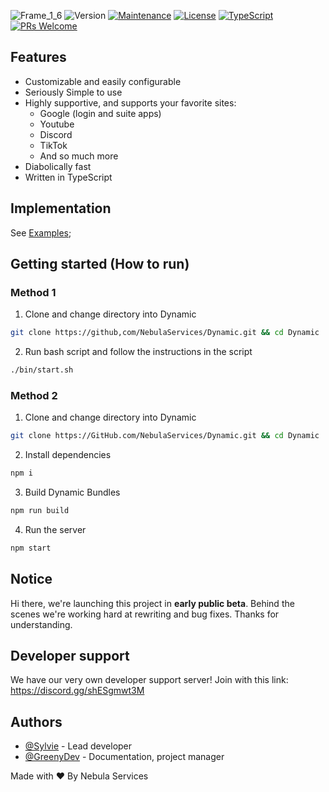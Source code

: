 

![Frame_1_6](https://github.com/NebulaServices/Dynamic/assets/81369743/373dc333-ff38-46c7-90f7-bd34899a6807)
![Version](https://img.shields.io/badge/status-BETA-build) 
[![Maintenance](https://img.shields.io/badge/Maintained%3F-yes-green.svg)](https://GitHub.com/Naereen/StrapDown.js/graphs/commit-activity)
[![License](https://img.shields.io/github/license/NebulaServices/Dynamic.svg)](https://github.com/NebulaServices/Dynamic/blob/main/LICENSE)
[![TypeScript](https://badgen.net/badge/icon/typescript?icon=typescript&label)](https://typescriptlang.org)
[![PRs Welcome](https://img.shields.io/badge/PRs-welcome-brightgreasdasden.svg?style=flat-square)](http://makeapullrequest.com)

## Features

- Customizable and easily configurable
- Seriously Simple to use
- Highly supportive, and supports your favorite sites:
    - Google (login and suite apps)
    - Youtube 
    - Discord
    - TikTok
    - And so much more
- Diabolically fast
- Written in TypeScript

## Implementation
See [Examples](https://github.com/NebulaServices/Dynamic/tree/main/examples);

## Getting started (How to run)

### Method 1

1. Clone and change directory into Dynamic
```bash
git clone https://github,com/NebulaServices/Dynamic.git && cd Dynamic
```

2. Run bash script and follow the instructions in the script
```bash
./bin/start.sh
```


### Method 2 

1. Clone and change directory into Dynamic
```bash
git clone https://GitHub.com/NebulaServices/Dynamic.git && cd Dynamic
```

2. Install dependencies
```bash
npm i 
```

3. Build Dynamic Bundles
```bash
npm run build
```

4. Run the server
```bash
npm start
```

## Notice 

Hi there, we're launching this project in **early public beta**. Behind the scenes we're working hard at rewriting and bug fixes. Thanks for understanding. 

## Developer support 
We have our very own developer support server! Join with this link: https://discord.gg/shESgmwt3M

## Authors

- [@Sylvie](https://www.github.com/Sylvie-TN) - Lead developer
- [@GreenyDev](https://github.com/GreenyDEV) - Documentation, project manager


Made with ❤️ By Nebula Services 

